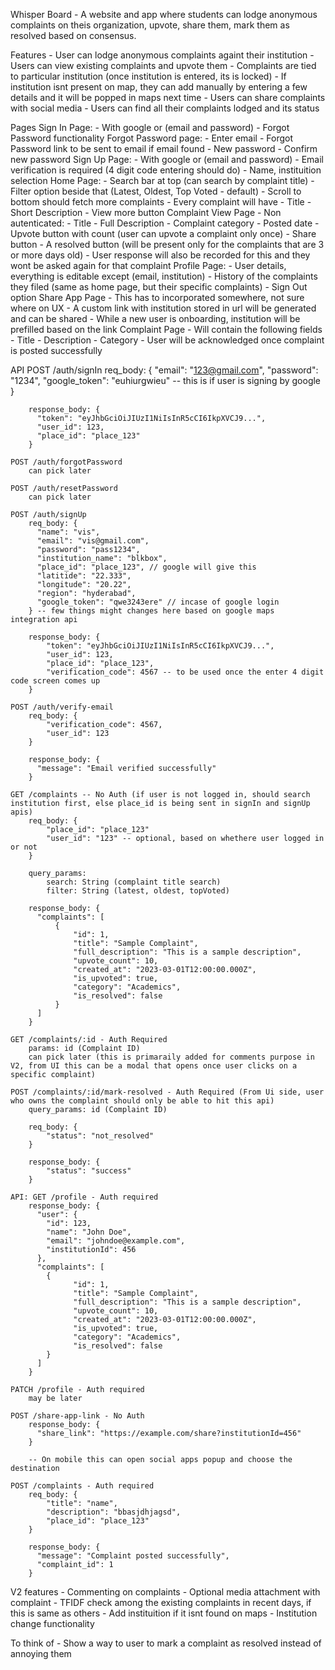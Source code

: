 Whisper Board
	- A website and app where students can lodge anonymous complaints on theis organization, upvote, share them, mark them as resolved based on consensus.

Features
	- User can lodge anonymous complaints againt their institution
	- Users can view existing complaints and upvote them
	- Complaints are tied to particular institution (once institution is entered, its is locked)
	- If institution isnt present on map, they can add manually by entering a few details and it will be popped in maps next time
	- Users can share complaints with social media
	- Users can find all their complaints lodged and its status

Pages
	Sign In Page:
		- With google or (email and password)
		- Forgot Password functionality
	Forgot Password page:
		- Enter email
		- Forgot Password link to be sent to email if email found
		- New password
		- Confirm new password
	Sign Up Page:
		- With google or (email and password)
		- Email verification is required (4 digit code entering should do)
		- Name, instituition selection
	Home Page:
		- Search bar at top (can search by complaint title)
		- Filter option beside that (Latest, Oldest, Top Voted - default)
		- Scroll to bottom should fetch more complaints
		- Every complaint will have
			- Title
			- Short Description
			- View more button
	Complaint View Page - Non autenticated:
		- Title
		- Full Description
		- Complaint category
		- Posted date
		- Upvote button with count (user can upvote a complaint only once)
		- Share button
		- A resolved button (will be present only for the complaints that are 3 or more days old) - User response will also be recorded for this and they wont be asked again for that complaint
	Profile Page:
		- User details, everything is editable except (email, institution)
		- History of the complaints they filed (same as home page, but their specific complaints)
		- Sign Out option
	Share App Page
		- This has to incorporated somewhere, not sure where on UX
		- A custom link with institution stored in url will be generated and can be shared
		- While a new user is onboarding, institution will be prefilled based on the link
	Complaint Page
		- Will contain the following fields
			- Title
			- Description
			- Category
		- User will be acknowledged once complaint is posted successfully

API
	POST /auth/signIn
		req_body: {
			"email": "123@gmail.com",
			"password": "1234",
			"google_token": "euhiurgwieu" -- this is if user is signing by google
		}

		response_body: {
		  "token": "eyJhbGciOiJIUzI1NiIsInR5cCI6IkpXVCJ9...",
		  "user_id": 123,
		  "place_id": "place_123"
		}

	POST /auth/forgotPassword
		can pick later

	POST /auth/resetPassword
		can pick later

	POST /auth/signUp
		req_body: {
		  "name": "vis",
		  "email": "vis@gmail.com",
		  "password": "pass1234",
		  "institution_name": "blkbox",
		  "place_id": "place_123", // google will give this
		  "latitide": "22.333",
		  "longitude": "20.22",
		  "region": "hyderabad",
		  "google_token": "qwe3243ere" // incase of google login
		} -- few things might changes here based on google maps integration api

		response_body: {
			"token": "eyJhbGciOiJIUzI1NiIsInR5cCI6IkpXVCJ9...",
			"user_id": 123,
			"place_id": "place_123",
			"verification_code": 4567 -- to be used once the enter 4 digit code screen comes up
		}

	POST /auth/verify-email
		req_body: {
			"verification_code": 4567,
			"user_id": 123
		}

		response_body: {
		  "message": "Email verified successfully"
		}

	GET /complaints -- No Auth (if user is not logged in, should search institution first, else place_id is being sent in signIn and signUp apis)
		req_body: {
			"place_id": "place_123"
			"user_id": "123" -- optional, based on whethere user logged in or not
		}

		query_params: 
			search: String (complaint title search)
			filter: String (latest, oldest, topVoted)

		response_body: {
		  "complaints": [
			  {
				  "id": 1,
			      "title": "Sample Complaint",
			      "full_description": "This is a sample description",
		      	  "upvote_count": 10,
		      	  "created_at": "2023-03-01T12:00:00.000Z",
		      	  "is_upvoted": true,
		      	  "category": "Academics",
		      	  "is_resolved": false
	      	  }
	      ]
		}

	GET /complaints/:id - Auth Required
		params: id (Complaint ID)
		can pick later (this is primaraily added for comments purpose in V2, from UI this can be a modal that opens once user clicks on a specific complaint)

	POST /complaints/:id/mark-resolved - Auth Required (From Ui side, user who owns the complaint should only be able to hit this api)
		query_params: id (Complaint ID)

		req_body: {
			"status": "not_resolved"
		}

		response_body: {
			"status": "success"
		}

	API: GET /profile - Auth required
		response_body: {
		  "user": {
		    "id": 123,
		    "name": "John Doe",
		    "email": "johndoe@example.com",
		    "institutionId": 456
		  },
		  "complaints": [
		    {
				  "id": 1,
			      "title": "Sample Complaint",
			      "full_description": "This is a sample description",
		      	  "upvote_count": 10,
		      	  "created_at": "2023-03-01T12:00:00.000Z",
		      	  "is_upvoted": true,
		      	  "category": "Academics",
		      	  "is_resolved": false
	      	}
		  ]
		}

	PATCH /profile - Auth required
		may be later

	POST /share-app-link - No Auth
		response_body: {
		  "share_link": "https://example.com/share?institutionId=456"
		}

		-- On mobile this can open social apps popup and choose the destination

	POST /complaints - Auth required
		req_body: {
			"title": "name",
			"description": "bbasjdhjagsd",
			"place_id": "place_123"
		}

		response_body: {
		  "message": "Complaint posted successfully",
		  "complaint_id": 1
		}



V2 features
	- Commenting on complaints
	- Optional media attachment with complaint
	- TFIDF check among the existing complaints in recent days, if this is same as others
	- Add instituition if it isnt found on maps
	- Institution change functionality

To think of
	- Show a way to user to mark a complaint as resolved instead of annoying them
